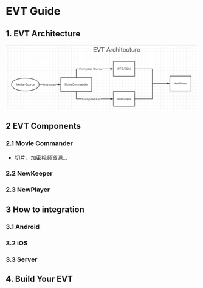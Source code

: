 # EVT Guide


## 1. EVT Architecture

![EVT Architecture](./res/evt.png)

## 2 EVT Components

### 2.1 Movie Commander
- 切片，加密视频资源...

### 2.2 NewKeeper

### 2.3 NewPlayer

## 3 How to integration

### 3.1 Android

### 3.2 iOS

### 3.3 Server


## 4. Build Your EVT